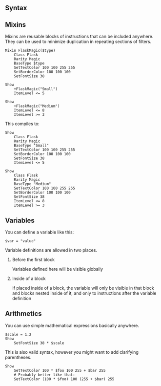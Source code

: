 
Syntax
-------------

## Mixins

Mixins are reusable blocks of instructions that can be included anywhere.
They can be used to minimize duplication in repeating sections of filters.

```
Mixin FlaskMagic($type)
	Class Flask
	Rarity Magic
	BaseType $type
	SetTextColor 100 100 255 255
	SetBorderColor 100 100 100
	SetFontSize 38

Show
	+FlaskMagic("Small")
	ItemLevel <= 5

Show
	+FlaskMagic("Medium")
	ItemLevel <= 8
	ItemLevel >= 3
```
This compiles to:

```
Show
	Class Flask
	Rarity Magic
	BaseType "Small"
	SetTextColor 100 100 255 255
	SetBorderColor 100 100 100
	SetFontSize 38
	ItemLevel <= 5

Show
	Class Flask
	Rarity Magic
	BaseType "Medium"
	SetTextColor 100 100 255 255
	SetBorderColor 100 100 100
	SetFontSize 38
	ItemLevel <= 8
	ItemLevel >= 3
```


## Variables

You can define a variable like this:

```
$var = "value"
```

Variable definitions are allowed in two places.

1. Before the first block

    Variables defined here will be visible globally

2. Inside of a block

    If placed inside of a block, the variable will only be visible
    in that block and blocks nested inside of it, and only to instructions
    after the variable definition

## Arithmetics

You can use simple mathematical expressions basically anywhere.

```
$scale = 1.2
Show
    SetFontSize 38 * $scale
```

This is also valid syntax, however you might want to add clarifying parentheses.

```
Show
    SetTextColor 100 * $foo 100 255 + $bar 255
    # Probably better like that:
    SetTextColor (100 * $foo) 100 (255 + $bar) 255
```
